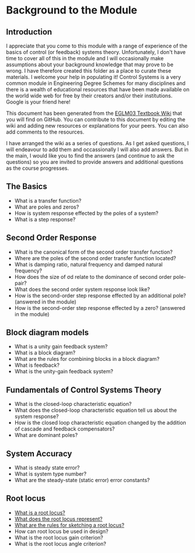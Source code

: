 # Background to the Module

## Introduction

I appreciate that you come to this module with a range of experience of the basics of control (or feedback) systems theory. Unfortunately, I don't have time to cover all of this in the module and I will occasionally make assumptions about your background knowledge that may prove to be wrong. I have therefore created this folder as a place to curate these materials. I welcome your help in populating it! Control Systems is a very common module in Engineering Degree Schemes for many disciplines and there is a wealth of educational resources that have been made available on the world wide web for free by their creators and/or their institutions. Google is your friend here!

This document has been generated from the [EGLM03 Textbook Wiki](https://github.com/cpjobling/eglm03-textbook/wiki/Background-to-the-Module) that you will find on GitHub. You can contribute to this document by editing the wiki and adding new resources or explanations for your peers. You can also add comments to the resources. 

I have arranged the wiki as a series of questions. As I get asked questions, I will endeavour to add them and occassionally I will also add answers. But in the main, I would like you to find the answers (and continue to ask the questions) so you are invited to provide answers and additional questions as the course progresses.

## The Basics

* What is a transfer function?
* What are poles and zeros?
* How is system response effected by the poles of a system?
* What is a step response?

## Second Order Response

* What is the canonical form of the second order transfer function?
* Where are the poles of the second order transfer function located?
* What is damping ratio, natural frequency and damped natural frequency?
* How does the size of σd relate to the dominance of second order pole-pair?
* What does the second order system response look like?
* How is the second-order step response effected by an additional pole? (answered in the module)
* How is the second-order step response effected by a zero? (answered in the module)

## Block diagram models

* What is a unity gain feedback system?
* What is a block diagram?
* What are the rules for combining blocks in a block diagram?
* What is feedback?
* What is the unity-gain feedback system?

## Fundamentals of Control Systems Theory

* What is the closed-loop characteristic equation?
* What does the closed-loop characteristic equation tell us about the system response?
* How is the closed loop characteristic equation changed by the addition of cascade and feedback compensators?
* What are dominant poles?

## System Accuracy

* What is steady state error?
* What is system type number?
* What are the steady-state (static error) error constants?

## Root locus

* [What is a root locus?](rlocus/what_is_rlocus.html)
* [What does the root locus represent?](rlocus/what_does_the_rlocus_represent.html)
* [What are the rules for sketching a root locus?](rlocus/sketching_rules.html)
* How can root locus be used in design?
* What is the root locus gain criterion?
* What is the root locus angle criterion?